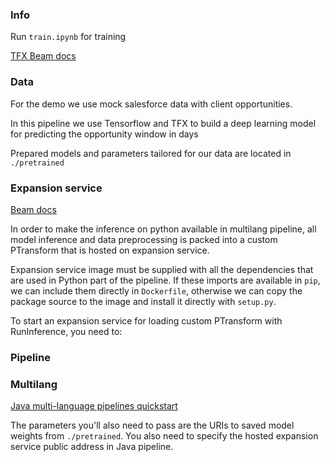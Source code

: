 ### Info

Run `train.ipynb` for training

[TFX Beam docs](https://cloud.google.com/dataflow/docs/notebooks/run_inference_tensorflow_with_tfx)

### Data

For the demo we use mock salesforce data with client opportunities.

In this pipeline we use Tensorflow and TFX to build a deep learning model for predicting the opportunity window in days

Prepared models and parameters tailored for our data are located in `./pretrained`

### Expansion service

[Beam docs](https://beam.apache.org/documentation/glossary/#expansion-service)

In order to make the inference on python available in multilang pipeline, all model inference and data preprocessing is
packed into a custom PTransform that is hosted on expansion service.

Expansion service image must be supplied with all the dependencies that are used in Python part of the pipeline. If these imports are available in `pip`,
we can include them directly in `Dockerfile`, otherwise we can copy the package source to the image and install it directly with `setup.py`.

To start an expansion service for loading custom PTransform with RunInference, you need to:

### Pipeline

### Multilang

[Java multi-language pipelines quickstart](https://beam.apache.org/documentation/sdks/java-multi-language-pipelines/)

The parameters you'll also need to pass are the URIs to saved model weights from `./pretrained`. You also need to specify the hosted expansion service public address in Java pipeline.